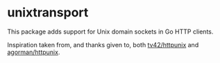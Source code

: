 # unixtransport

This package adds support for Unix domain sockets in Go HTTP clients.

Inspiration taken from, and thanks given to, both
[tv42/httpunix](https://github.com/tv42/httpunix) and
[agorman/httpunix](https://github.com/agorman/httpunix).
